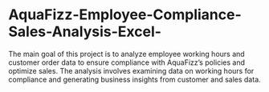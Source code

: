 # AquaFizz-Employee-Compliance-Sales-Analysis-Excel-
The main goal of this project is to analyze employee working hours and customer order data to ensure compliance with AquaFizz’s policies and optimize sales. The analysis involves examining data on working hours for compliance and generating business insights from customer and sales data.
